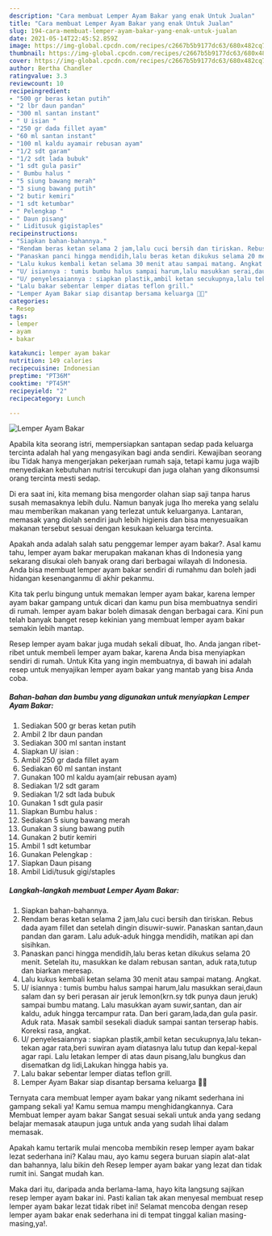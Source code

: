 ```yaml
---
description: "Cara membuat Lemper Ayam Bakar yang enak Untuk Jualan"
title: "Cara membuat Lemper Ayam Bakar yang enak Untuk Jualan"
slug: 194-cara-membuat-lemper-ayam-bakar-yang-enak-untuk-jualan
date: 2021-05-14T22:45:52.859Z
image: https://img-global.cpcdn.com/recipes/c2667b5b9177dc63/680x482cq70/lemper-ayam-bakar-foto-resep-utama.jpg
thumbnail: https://img-global.cpcdn.com/recipes/c2667b5b9177dc63/680x482cq70/lemper-ayam-bakar-foto-resep-utama.jpg
cover: https://img-global.cpcdn.com/recipes/c2667b5b9177dc63/680x482cq70/lemper-ayam-bakar-foto-resep-utama.jpg
author: Bertha Chandler
ratingvalue: 3.3
reviewcount: 10
recipeingredient:
- "500 gr beras ketan putih"
- "2 lbr daun pandan"
- "300 ml santan instant"
- " U isian "
- "250 gr dada fillet ayam"
- "60 ml santan instant"
- "100 ml kaldu ayamair rebusan ayam"
- "1/2 sdt garam"
- "1/2 sdt lada bubuk"
- "1 sdt gula pasir"
- " Bumbu halus "
- "5 siung bawang merah"
- "3 siung bawang putih"
- "2 butir kemiri"
- "1 sdt ketumbar"
- " Pelengkap "
- " Daun pisang"
- " Liditusuk gigistaples"
recipeinstructions:
- "Siapkan bahan-bahannya."
- "Rendam beras ketan selama 2 jam,lalu cuci bersih dan tiriskan. Rebus dada ayam fillet dan setelah dingin disuwir-suwir. Panaskan santan,daun pandan dan garam. Lalu aduk-aduk hingga mendidih, matikan api dan sisihkan."
- "Panaskan panci hingga mendidih,lalu beras ketan dikukus selama 20 menit. Setelah itu, masukkan ke dalam rebusan santan, aduk rata,tutup dan biarkan meresap."
- "Lalu kukus kembali ketan selama 30 menit atau sampai matang. Angkat."
- "U/ isiannya : tumis bumbu halus sampai harum,lalu masukkan serai,daun salam dan sy beri perasan air jeruk lemon(krn.sy tdk punya daun jeruk) sampai bumbu matang. Lalu masukkan ayam suwir,santan, dan air kaldu, aduk hingga tercampur rata. Dan beri garam,lada,dan gula pasir. Aduk rata. Masak sambil sesekali diaduk sampai santan terserap habis. Koreksi rasa, angkat."
- "U/ penyelesaiannya : siapkan plastik,ambil ketan secukupnya,lalu tekan-tekan agar rata,beri suwiran ayam diatasnya lalu tutup dan kepal-kepal agar rapi. Lalu letakan lemper di atas daun pisang,lalu bungkus dan disematkan dg lidi,Lakukan hingga habis ya."
- "Lalu bakar sebentar lemper diatas teflon grill."
- "Lemper Ayam Bakar siap disantap bersama keluarga 🙏😇"
categories:
- Resep
tags:
- lemper
- ayam
- bakar

katakunci: lemper ayam bakar 
nutrition: 149 calories
recipecuisine: Indonesian
preptime: "PT36M"
cooktime: "PT45M"
recipeyield: "2"
recipecategory: Lunch

---
```



![Lemper Ayam Bakar](https://img-global.cpcdn.com/recipes/c2667b5b9177dc63/680x482cq70/lemper-ayam-bakar-foto-resep-utama.jpg)

Apabila kita seorang istri, mempersiapkan santapan sedap pada keluarga tercinta adalah hal yang mengasyikan bagi anda sendiri. Kewajiban seorang ibu Tidak hanya mengerjakan pekerjaan rumah saja, tetapi kamu juga wajib menyediakan kebutuhan nutrisi tercukupi dan juga olahan yang dikonsumsi orang tercinta mesti sedap.

Di era  saat ini, kita memang bisa mengorder olahan siap saji tanpa harus susah memasaknya lebih dulu. Namun banyak juga lho mereka yang selalu mau memberikan makanan yang terlezat untuk keluarganya. Lantaran, memasak yang diolah sendiri jauh lebih higienis dan bisa menyesuaikan makanan tersebut sesuai dengan kesukaan keluarga tercinta. 



Apakah anda adalah salah satu penggemar lemper ayam bakar?. Asal kamu tahu, lemper ayam bakar merupakan makanan khas di Indonesia yang sekarang disukai oleh banyak orang dari berbagai wilayah di Indonesia. Anda bisa membuat lemper ayam bakar sendiri di rumahmu dan boleh jadi hidangan kesenanganmu di akhir pekanmu.

Kita tak perlu bingung untuk memakan lemper ayam bakar, karena lemper ayam bakar gampang untuk dicari dan kamu pun bisa membuatnya sendiri di rumah. lemper ayam bakar boleh dimasak dengan berbagai cara. Kini pun telah banyak banget resep kekinian yang membuat lemper ayam bakar semakin lebih mantap.

Resep lemper ayam bakar juga mudah sekali dibuat, lho. Anda jangan ribet-ribet untuk membeli lemper ayam bakar, karena Anda bisa menyiapkan sendiri di rumah. Untuk Kita yang ingin membuatnya, di bawah ini adalah resep untuk menyajikan lemper ayam bakar yang mantab yang bisa Anda coba.

<!--inarticleads1-->

##### Bahan-bahan dan bumbu yang digunakan untuk menyiapkan Lemper Ayam Bakar:

1. Sediakan 500 gr beras ketan putih
1. Ambil 2 lbr daun pandan
1. Sediakan 300 ml santan instant
1. Siapkan  U/ isian :
1. Ambil 250 gr dada fillet ayam
1. Sediakan 60 ml santan instant
1. Gunakan 100 ml kaldu ayam(air rebusan ayam)
1. Sediakan 1/2 sdt garam
1. Sediakan 1/2 sdt lada bubuk
1. Gunakan 1 sdt gula pasir
1. Siapkan  Bumbu halus :
1. Sediakan 5 siung bawang merah
1. Gunakan 3 siung bawang putih
1. Gunakan 2 butir kemiri
1. Ambil 1 sdt ketumbar
1. Gunakan  Pelengkap :
1. Siapkan  Daun pisang
1. Ambil  Lidi/tusuk gigi/staples




<!--inarticleads2-->

##### Langkah-langkah membuat Lemper Ayam Bakar:

1. Siapkan bahan-bahannya.
1. Rendam beras ketan selama 2 jam,lalu cuci bersih dan tiriskan. Rebus dada ayam fillet dan setelah dingin disuwir-suwir. Panaskan santan,daun pandan dan garam. Lalu aduk-aduk hingga mendidih, matikan api dan sisihkan.
1. Panaskan panci hingga mendidih,lalu beras ketan dikukus selama 20 menit. Setelah itu, masukkan ke dalam rebusan santan, aduk rata,tutup dan biarkan meresap.
1. Lalu kukus kembali ketan selama 30 menit atau sampai matang. Angkat.
1. U/ isiannya : tumis bumbu halus sampai harum,lalu masukkan serai,daun salam dan sy beri perasan air jeruk lemon(krn.sy tdk punya daun jeruk) sampai bumbu matang. Lalu masukkan ayam suwir,santan, dan air kaldu, aduk hingga tercampur rata. Dan beri garam,lada,dan gula pasir. Aduk rata. Masak sambil sesekali diaduk sampai santan terserap habis. Koreksi rasa, angkat.
1. U/ penyelesaiannya : siapkan plastik,ambil ketan secukupnya,lalu tekan-tekan agar rata,beri suwiran ayam diatasnya lalu tutup dan kepal-kepal agar rapi. Lalu letakan lemper di atas daun pisang,lalu bungkus dan disematkan dg lidi,Lakukan hingga habis ya.
1. Lalu bakar sebentar lemper diatas teflon grill.
1. Lemper Ayam Bakar siap disantap bersama keluarga 🙏😇




Ternyata cara membuat lemper ayam bakar yang nikamt sederhana ini gampang sekali ya! Kamu semua mampu menghidangkannya. Cara Membuat lemper ayam bakar Sangat sesuai sekali untuk anda yang sedang belajar memasak ataupun juga untuk anda yang sudah lihai dalam memasak.

Apakah kamu tertarik mulai mencoba membikin resep lemper ayam bakar lezat sederhana ini? Kalau mau, ayo kamu segera buruan siapin alat-alat dan bahannya, lalu bikin deh Resep lemper ayam bakar yang lezat dan tidak rumit ini. Sangat mudah kan. 

Maka dari itu, daripada anda berlama-lama, hayo kita langsung sajikan resep lemper ayam bakar ini. Pasti kalian tak akan menyesal membuat resep lemper ayam bakar lezat tidak ribet ini! Selamat mencoba dengan resep lemper ayam bakar enak sederhana ini di tempat tinggal kalian masing-masing,ya!.


